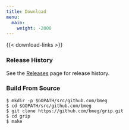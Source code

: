 ```yaml
---
title: Download
menu:
  main:
    weight: -2000
---
```


{{< download-links >}}

### Release History

See the [Releases](https://github.com/bmeg/grip/releases) page for release history.

<h3>Build From Source</h3>

```shell
$ mkdir -p $GOPATH/src/github.com/bmeg
$ cd $GOPATH/src/github.com/bmeg
$ git clone https://github.com/bmeg/grip.git
$ cd grip
$ make
```
